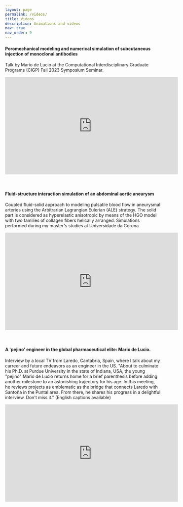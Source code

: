 ```yaml
---
layout: page
permalink: /videos/
title: Videos
description: Animations and videos
nav: true
nav_order: 9
---
```


#### Poromechanical modeling and numerical simulation of subcutaneous injection of monoclonal antibodies
Talk by Mario de Lucio at the Computational Interdisciplinary Graduate Programs (CIGP) Fall 2023 Symposium Seminar.

<div class="video-container">
  <iframe width="560" height="315" src="https://www.youtube.com/embed/6yFBMedcIT8" title="YouTube video player" frameborder="0" allow="accelerometer; autoplay; clipboard-write; encrypted-media; gyroscope; picture-in-picture; web-share" allowfullscreen></iframe>
</div>
<br/><br/>


#### Fluid-structure interaction simulation of an abdominal aortic aneurysm
Coupled fluid-solid approach to modeling pulsatile blood flow in aneurysmal arteries using the Arbitrarian Lagrangian Eulerian (ALE) strategy. The solid part is considered as hyperelastic anisotropic by means of the HGO model with two families of collagen fibers helically arranged. Simulations performed during my master's studies at Universidade da Coruna

<div class="video-container">
  <iframe width="560" height="315" src="https://www.youtube.com/embed/Q7G-yB3iWwQ" title="YouTube video player" frameborder="0" allow="accelerometer; autoplay; clipboard-write; encrypted-media; gyroscope; picture-in-picture; web-share" allowfullscreen></iframe>
</div>
<br/><br/>


#### A 'pejino' engineer in the global pharmaceutical elite: Mario de Lucio.
Interview by a local TV from Laredo, Cantabria, Spain, where I talk about my carreer and future endeavors as an engineer in the US. "About to culminate his Ph.D. at Purdue University in the state of Indiana, USA, the young "pejino" Mario de Lucio returns home for a brief parenthesis before adding another milestone to an astonishing trajectory for his age. In this meeting, he reviews projects as emblematic as the bridge that connects Laredo with Santoña in the Puntal area. From there, he shares his progress in a delightful interview. Don't miss it." (English captions available)

<div class="video-container">
  <iframe width="560" height="315" src="https://www.youtube.com/embed/aiDH-qQnBqs" title="YouTube video player" frameborder="0" allow="accelerometer; autoplay; clipboard-write; encrypted-media; gyroscope; picture-in-picture; web-share" allowfullscreen></iframe>
</div>
<br/><br/>
